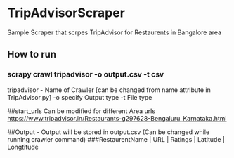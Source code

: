# TripAdvisorScraper
Sample Scraper that scrpes TripAdvisor for Restaurents in Bangalore area

## How to run
### scrapy crawl tripadvisor -o output.csv -t csv

  tripadvisor - Name of Crawler [can be changed from name attribute in TripAdvisor.py]
  -o specify Output type
  -t File type

##start_urls
Can be modified for different Area urls https://www.tripadvisor.in/Restaurants-g297628-Bengaluru_Karnataka.html

##Output - 
  Output will be stored in output.csv (Can be changed while running crawler command)
###RestaurentName | URL | Ratings | Latitude | Longtitude
